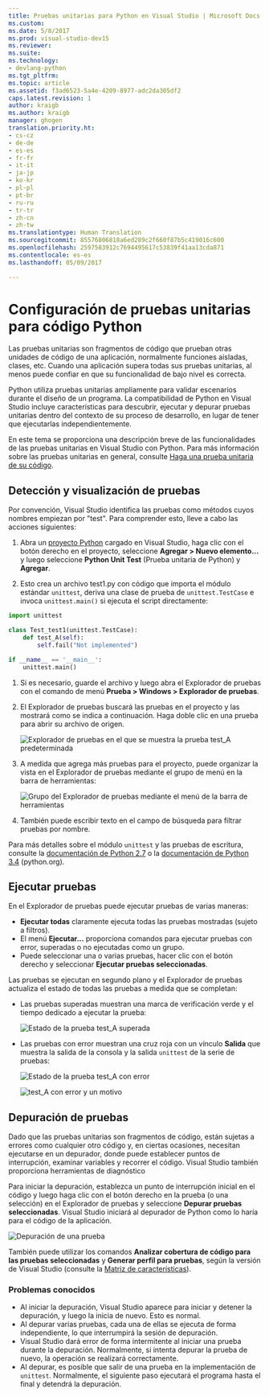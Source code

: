 ```yaml
---
title: Pruebas unitarias para Python en Visual Studio | Microsoft Docs
ms.custom: 
ms.date: 5/8/2017
ms.prod: visual-studio-dev15
ms.reviewer: 
ms.suite: 
ms.technology:
- devlang-python
ms.tgt_pltfrm: 
ms.topic: article
ms.assetid: f3ad6523-5a4e-4209-8977-adc2da305df2
caps.latest.revision: 1
author: kraigb
ms.author: kraigb
manager: ghogen
translation.priority.ht:
- cs-cz
- de-de
- es-es
- fr-fr
- it-it
- ja-jp
- ko-kr
- pl-pl
- pt-br
- ru-ru
- tr-tr
- zh-cn
- zh-tw
ms.translationtype: Human Translation
ms.sourcegitcommit: 85576806818a6ed289c2f660f87b5c419016c600
ms.openlocfilehash: 2597583912c7694495617c53839f41aa13cda871
ms.contentlocale: es-es
ms.lasthandoff: 05/09/2017

---
```


# <a name="setting-up-unit-testing-for-python-code"></a>Configuración de pruebas unitarias para código Python

Las pruebas unitarias son fragmentos de código que prueban otras unidades de código de una aplicación, normalmente funciones aisladas, clases, etc. Cuando una aplicación supera todas sus pruebas unitarias, al menos puede confiar en que su funcionalidad de bajo nivel es correcta.

Python utiliza pruebas unitarias ampliamente para validar escenarios durante el diseño de un programa. La compatibilidad de Python en Visual Studio incluye características para descubrir, ejecutar y depurar pruebas unitarias dentro del contexto de su proceso de desarrollo, en lugar de tener que ejecutarlas independientemente.

En este tema se proporciona una descripción breve de las funcionalidades de las pruebas unitarias en Visual Studio con Python. Para más información sobre las pruebas unitarias en general, consulte [Haga una prueba unitaria de su código](../test/unit-test-your-code.md).

## <a name="discovering-and-viewing-tests"></a>Detección y visualización de pruebas

Por convención, Visual Studio identifica las pruebas como métodos cuyos nombres empiezan por "test". Para comprender esto, lleve a cabo las acciones siguientes:

1. Abra un [proyecto Python](python-projects.md) cargado en Visual Studio, haga clic con el botón derecho en el proyecto, seleccione **Agregar > Nuevo elemento...** y luego seleccione **Python Unit Test** (Prueba unitaria de Python) y **Agregar**.

1. Esto crea un archivo test1.py con código que importa el módulo estándar `unittest`, deriva una clase de prueba de `unittest.TestCase` e invoca `unittest.main()` si ejecuta el script directamente:

  ```python
  import unittest

  class Test_test1(unittest.TestCase):
      def test_A(self):
          self.fail("Not implemented")

  if __name__ == '__main__':
      unittest.main()
  ```

1. Si es necesario, guarde el archivo y luego abra el Explorador de pruebas con el comando de menú **Prueba > Windows > Explorador de pruebas**.

1. El Explorador de pruebas buscará las pruebas en el proyecto y las mostrará como se indica a continuación. Haga doble clic en una prueba para abrir su archivo de origen.

    ![Explorador de pruebas en el que se muestra la prueba test_A predeterminada](~/python/media/unit-test-A.png)

1. A medida que agrega más pruebas para el proyecto, puede organizar la vista en el Explorador de pruebas mediante el grupo de menú en la barra de herramientas:

    ![Grupo del Explorador de pruebas mediante el menú de la barra de herramientas](~/python/media/unit-test-group-menu.png)

1. También puede escribir texto en el campo de búsqueda para filtrar pruebas por nombre.

Para más detalles sobre el módulo `unittest` y las pruebas de escritura, consulte la [documentación de Python 2.7](https://docs.python.org/2/library/unittest.html) o la [documentación de Python 3.4](https://docs.python.org/3/library/unittest.html) (python.org).

## <a name="running-tests"></a>Ejecutar pruebas

En el Explorador de pruebas puede ejecutar pruebas de varias maneras:

- **Ejecutar todas** claramente ejecuta todas las pruebas mostradas (sujeto a filtros).
- El menú **Ejecutar...**  proporciona comandos para ejecutar pruebas con error, superadas o no ejecutadas como un grupo.
- Puede seleccionar una o varias pruebas, hacer clic con el botón derecho y seleccionar **Ejecutar pruebas seleccionadas**.

Las pruebas se ejecutan en segundo plano y el Explorador de pruebas actualiza el estado de todas las pruebas a medida que se completan:

- Las pruebas superadas muestran una marca de verificación verde y el tiempo dedicado a ejecutar la prueba:

    ![Estado de la prueba test_A superada](~/python/media/unit-test-A-pass.png)

- Las pruebas con error muestran una cruz roja con un vínculo **Salida** que muestra la salida de la consola y la salida `unittest` de la serie de pruebas:

    ![Estado de la prueba test_A con error](~/python/media/unit-test-A-fail.png)

    ![test_A con error y un motivo](~/python/media/unit-test-A-fail-reason.png)

## <a name="debugging-tests"></a>Depuración de pruebas

Dado que las pruebas unitarias son fragmentos de código, están sujetas a errores como cualquier otro código y, en ciertas ocasiones, necesitan ejecutarse en un depurador, donde puede establecer puntos de interrupción, examinar variables y recorrer el código. Visual Studio también proporciona herramientas de diagnóstico

Para iniciar la depuración, establezca un punto de interrupción inicial en el código y luego haga clic con el botón derecho en la prueba (o una selección) en el Explorador de pruebas y seleccione **Depurar pruebas seleccionadas**. Visual Studio iniciará al depurador de Python como lo haría para el código de la aplicación.

![Depuración de una prueba](~/python/media/unit-test-debugging.png)

También puede utilizar los comandos **Analizar cobertura de código para las pruebas seleccionadas** y **Generar perfil para pruebas**, según la versión de Visual Studio (consulte la [Matriz de características](python-in-visual-studio.md#features-matrix)).

### <a name="known-issues"></a>Problemas conocidos

- Al iniciar la depuración, Visual Studio aparece para iniciar y detener la depuración, y luego la inicia de nuevo. Esto es normal.
- Al depurar varias pruebas, cada una de ellas se ejecuta de forma independiente, lo que interrumpirá la sesión de depuración.
- Visual Studio dará error de forma intermitente al iniciar una prueba durante la depuración. Normalmente, si intenta depurar la prueba de nuevo, la operación se realizará correctamente.
- Al depurar, es posible que salir de una prueba en la implementación de `unittest`. Normalmente, el siguiente paso ejecutará el programa hasta el final y detendrá la depuración.
